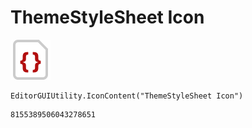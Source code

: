 # ThemeStyleSheet Icon
![](/img/ThemeStyleSheet%20Icon.png)

``` CSharp
EditorGUIUtility.IconContent("ThemeStyleSheet Icon")
```
```
8155389506043278651
```

